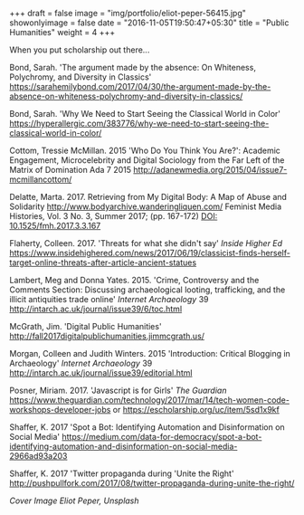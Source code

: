 +++
draft = false
image = "img/portfolio/eliot-peper-56415.jpg"
showonlyimage = false
date = "2016-11-05T19:50:47+05:30"
title = "Public Humanities"
weight = 4
+++

When you put scholarship out there...

<!--more-->

Bond, Sarah. 'The argument made by the absence: On Whiteness, Polychromy, and Diversity in Classics' <https://sarahemilybond.com/2017/04/30/the-argument-made-by-the-absence-on-whiteness-polychromy-and-diversity-in-classics/>

Bond, Sarah. 'Why We Need to Start Seeing the Classical World in Color' <https://hyperallergic.com/383776/why-we-need-to-start-seeing-the-classical-world-in-color/>

Cottom, Tressie McMillan. 2015 'Who Do You Think You Are?': Academic Engagement, Microcelebrity and Digital Sociology from the Far Left of the Matrix of Domination Ada 7 2015 <http://adanewmedia.org/2015/04/issue7-mcmillancottom/>

Delatte, Marta. 2017. Retrieving from My Digital Body: A Map of Abuse and Solidarity http://www.bodyarchive.wanderingliquen.com/ Feminist Media Histories, Vol. 3 No. 3, Summer 2017; (pp. 167-172) [DOI: 10.1525/fmh.2017.3.3.167](http://fmh.ucpress.edu/content/3/3/167)

Flaherty, Colleen. 2017. 'Threats for what she didn't say' _Inside Higher Ed_ <https://www.insidehighered.com/news/2017/06/19/classicist-finds-herself-target-online-threats-after-article-ancient-statues>

Lambert, Meg and Donna Yates. 2015. 'Crime, Controversy and the Comments Section: Discussing archaeological looting, trafficking, and the illicit antiquities trade online' _Internet Archaeology_ 39 http://intarch.ac.uk/journal/issue39/6/toc.html

McGrath, Jim. 'Digital Public Humanities' <http://fall2017digitalpublichumanities.jimmcgrath.us/>

Morgan, Colleen and Judith Winters. 2015 'Introduction: Critical Blogging in Archaeology' _Internet Archaeology_ 39 <http://intarch.ac.uk/journal/issue39/editorial.html>

Posner, Miriam. 2017. 'Javascript is for Girls' _The Guardian_ <https://www.theguardian.com/technology/2017/mar/14/tech-women-code-workshops-developer-jobs> or <https://escholarship.org/uc/item/5sd1x9kf>

Shaffer, K. 2017 'Spot a Bot: Identifying Automation and Disinformation on Social Media' <https://medium.com/data-for-democracy/spot-a-bot-identifying-automation-and-disinformation-on-social-media-2966ad93a203>

Shaffer, K. 2017 'Twitter propaganda during 'Unite the Right' <http://pushpullfork.com/2017/08/twitter-propaganda-during-unite-the-right/>

_Cover Image Eliot Peper, Unsplash_
